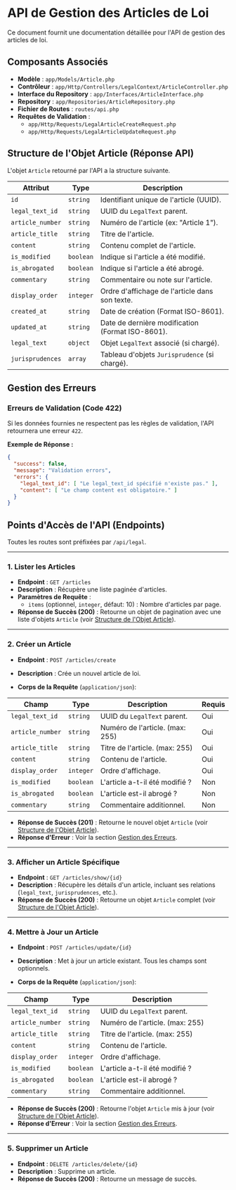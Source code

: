 # API de Gestion des Articles de Loi

Ce document fournit une documentation détaillée pour l'API de gestion des articles de loi.

## Composants Associés

- **Modèle** : `app/Models/Article.php`
- **Contrôleur** : `app/Http/Controllers/LegalContext/ArticleController.php`
- **Interface du Repository** : `app/Interfaces/ArticleInterface.php`
- **Repository** : `app/Repositories/ArticleRepository.php`
- **Fichier de Routes** : `routes/api.php`
- **Requêtes de Validation** :
    - `app/Http/Requests/LegalArticleCreateRequest.php`
    - `app/Http/Requests/LegalArticleUpdateRequest.php`

## Structure de l'Objet Article (Réponse API)

L'objet `Article` retourné par l'API a la structure suivante.

| Attribut           | Type      | Description                                          |
| ------------------ | --------- | ---------------------------------------------------- |
| `id`               | `string`  | Identifiant unique de l'article (UUID).             |
| `legal_text_id`    | `string`  | UUID du `LegalText` parent.                          |
| `article_number`   | `string`  | Numéro de l'article (ex: "Article 1").              |
| `article_title`    | `string`  | Titre de l'article.                                  |
| `content`          | `string`  | Contenu complet de l'article.                        |
| `is_modified`      | `boolean` | Indique si l'article a été modifié.                  |
| `is_abrogated`     | `boolean` | Indique si l'article a été abrogé.                   |
| `commentary`       | `string`  | Commentaire ou note sur l'article.                   |
| `display_order`    | `integer` | Ordre d'affichage de l'article dans son texte.       |
| `created_at`       | `string`  | Date de création (Format ISO-8601).                  |
| `updated_at`       | `string`  | Date de dernière modification (Format ISO-8601).     |
| `legal_text`       | `object`  | Objet `LegalText` associé (si chargé).               |
| `jurisprudences`   | `array`   | Tableau d'objets `Jurisprudence` (si chargé).        |


## Gestion des Erreurs

### Erreurs de Validation (Code 422)

Si les données fournies ne respectent pas les règles de validation, l'API retournera une erreur `422`.

**Exemple de Réponse :**
```json
{
  "success": false,
  "message": "Validation errors",
  "errors": {
    "legal_text_id": [ "Le legal_text_id spécifié n'existe pas." ],
    "content": [ "Le champ content est obligatoire." ]
  }
}
```

## Points d'Accès de l'API (Endpoints)

Toutes les routes sont préfixées par `/api/legal`.

---

### 1. Lister les Articles

- **Endpoint** : `GET /articles`
- **Description** : Récupère une liste paginée d'articles.
- **Paramètres de Requête** :
  - `items` (optionnel, `integer`, défaut: 10) : Nombre d'articles par page.
- **Réponse de Succès (200)** : Retourne un objet de pagination avec une liste d'objets `Article` (voir [Structure de l'Objet Article](#structure-de-lobjet-article-réponse-api)).

---

### 2. Créer un Article

- **Endpoint** : `POST /articles/create`
- **Description** : Crée un nouvel article de loi.

- **Corps de la Requête** (`application/json`):

| Champ              | Type      | Description                                      | Requis |
| ------------------ | --------- | ------------------------------------------------ | ------ |
| `legal_text_id`    | `string`  | UUID du `LegalText` parent.                      | Oui    |
| `article_number`   | `string`  | Numéro de l'article. (max: 255)                  | Oui    |
| `article_title`    | `string`  | Titre de l'article. (max: 255)                   | Oui    |
| `content`          | `string`  | Contenu de l'article.                            | Oui    |
| `display_order`    | `integer` | Ordre d'affichage.                               | Oui    |
| `is_modified`      | `boolean` | L'article a-t-il été modifié ?                   | Non    |
| `is_abrogated`     | `boolean` | L'article est-il abrogé ?                        | Non    |
| `commentary`       | `string`  | Commentaire additionnel.                         | Non    |

- **Réponse de Succès (201)** : Retourne le nouvel objet `Article` (voir [Structure de l'Objet Article](#structure-de-lobjet-article-réponse-api)).
- **Réponse d'Erreur** : Voir la section [Gestion des Erreurs](#gestion-des-erreurs).

---

### 3. Afficher un Article Spécifique

- **Endpoint** : `GET /articles/show/{id}`
- **Description** : Récupère les détails d'un article, incluant ses relations (`legal_text`, `jurisprudences`, etc.).
- **Réponse de Succès (200)** : Retourne un objet `Article` complet (voir [Structure de l'Objet Article](#structure-de-lobjet-article-réponse-api)).

---

### 4. Mettre à Jour un Article

- **Endpoint** : `POST /articles/update/{id}`
- **Description** : Met à jour un article existant. Tous les champs sont optionnels.

- **Corps de la Requête** (`application/json`):

| Champ              | Type      | Description                                      |
| ------------------ | --------- | ------------------------------------------------ |
| `legal_text_id`    | `string`  | UUID du `LegalText` parent.                      |
| `article_number`   | `string`  | Numéro de l'article. (max: 255)                  |
| `article_title`    | `string`  | Titre de l'article. (max: 255)                   |
| `content`          | `string`  | Contenu de l'article.                            |
| `display_order`    | `integer` | Ordre d'affichage.                               |
| `is_modified`      | `boolean` | L'article a-t-il été modifié ?                   |
| `is_abrogated`     | `boolean` | L'article est-il abrogé ?                        |
| `commentary`       | `string`  | Commentaire additionnel.                         |

- **Réponse de Succès (200)** : Retourne l'objet `Article` mis à jour (voir [Structure de l'Objet Article](#structure-de-lobjet-article-réponse-api)).
- **Réponse d'Erreur** : Voir la section [Gestion des Erreurs](#gestion-des-erreurs).

---

### 5. Supprimer un Article

- **Endpoint** : `DELETE /articles/delete/{id}`
- **Description** : Supprime un article.
- **Réponse de Succès (200)** : Retourne un message de succès.